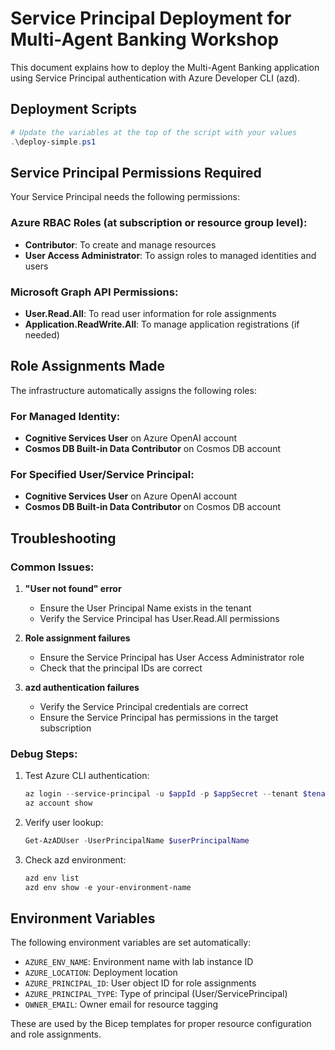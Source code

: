 # Service Principal Deployment for Multi-Agent Banking Workshop

This document explains how to deploy the Multi-Agent Banking application using Service Principal authentication with Azure Developer CLI (azd).

## Deployment Scripts

```powershell
# Update the variables at the top of the script with your values
.\deploy-simple.ps1
```

## Service Principal Permissions Required

Your Service Principal needs the following permissions:

### Azure RBAC Roles (at subscription or resource group level):
- **Contributor**: To create and manage resources
- **User Access Administrator**: To assign roles to managed identities and users

### Microsoft Graph API Permissions:
- **User.Read.All**: To read user information for role assignments
- **Application.ReadWrite.All**: To manage application registrations (if needed)

## Role Assignments Made

The infrastructure automatically assigns the following roles:

### For Managed Identity:
- **Cognitive Services User** on Azure OpenAI account
- **Cosmos DB Built-in Data Contributor** on Cosmos DB account

### For Specified User/Service Principal:
- **Cognitive Services User** on Azure OpenAI account  
- **Cosmos DB Built-in Data Contributor** on Cosmos DB account

## Troubleshooting

### Common Issues:

1. **"User not found" error**
   - Ensure the User Principal Name exists in the tenant
   - Verify the Service Principal has User.Read.All permissions

2. **Role assignment failures**
   - Ensure the Service Principal has User Access Administrator role
   - Check that the principal IDs are correct

3. **azd authentication failures**
   - Verify the Service Principal credentials are correct
   - Ensure the Service Principal has permissions in the target subscription

### Debug Steps:

1. Test Azure CLI authentication:
   ```powershell
   az login --service-principal -u $appId -p $appSecret --tenant $tenantId
   az account show
   ```

2. Verify user lookup:
   ```powershell
   Get-AzADUser -UserPrincipalName $userPrincipalName
   ```

3. Check azd environment:
   ```powershell
   azd env list
   azd env show -e your-environment-name
   ```

## Environment Variables

The following environment variables are set automatically:

- `AZURE_ENV_NAME`: Environment name with lab instance ID
- `AZURE_LOCATION`: Deployment location
- `AZURE_PRINCIPAL_ID`: User object ID for role assignments
- `AZURE_PRINCIPAL_TYPE`: Type of principal (User/ServicePrincipal)
- `OWNER_EMAIL`: Owner email for resource tagging

These are used by the Bicep templates for proper resource configuration and role assignments.